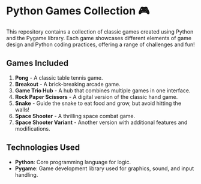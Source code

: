 # Python Games Collection 🎮

This repository contains a collection of classic games created using Python and the Pygame library. Each game showcases different elements of game design and Python coding practices, offering a range of challenges and fun!

## Games Included

1. **Pong** - A classic table tennis game.
2. **Breakout** - A brick-breaking arcade game.
3. **Game Trio Hub** - A hub that combines multiple games in one interface.
4. **Rock Paper Scissors** - A digital version of the classic hand game.
5. **Snake** - Guide the snake to eat food and grow, but avoid hitting the walls!
6. **Space Shooter** - A thrilling space combat game.
7. **Space Shooter Variant** - Another version with additional features and modifications.

## Technologies Used

- **Python**: Core programming language for logic.
- **Pygame**: Game development library used for graphics, sound, and input handling.


